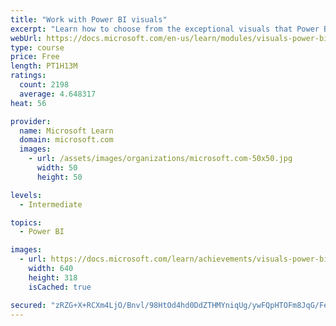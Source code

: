```yaml
---
title: "Work with Power BI visuals"
excerpt: "Learn how to choose from the exceptional visuals that Power BI makes available to you. Formatting visuals will direct the user’s attention to exactly where you want it, while helping to make the visual easier to read and interpret. You will also learn about how to use key performance indicators (KPIs)."
webUrl: https://docs.microsoft.com/en-us/learn/modules/visuals-power-bi/
type: course
price: Free
length: PT1H13M
ratings:
  count: 2198
  average: 4.648317
heat: 56

provider:
  name: Microsoft Learn
  domain: microsoft.com
  images:
    - url: /assets/images/organizations/microsoft.com-50x50.jpg
      width: 50
      height: 50

levels:
  - Intermediate

topics:
  - Power BI

images:
  - url: https://docs.microsoft.com/learn/achievements/visuals-power-bi-social.png
    width: 640
    height: 318
    isCached: true

secured: "zRZG+X+RCXm4LjO/Bnvl/98HtOd4hd0DdZTHMYniqUg/ywFQpHTOFm8JqG/FegXLkAq6oHeH5qbEyGhW1zkKt8FzWz8iYBFH5J4RcHFKvX+kZegn/ZTNCUtduWWXbkgx0rJSDl8sDmL0Rt9eTBdQYqI3zOohTsYxR4KkUg6KxPaQ853dr2miycd3N6Fkr6OsX9vu/umK01JA+8sTwWooFFVWSNaI29PwEcLfSbqjUOOktlMOdIyKiXGDYoOLmnOAHvEj5oIz1+XzvdzXDED1B3CWuKn3vWozy2aFD80jGbLmrBquchFS1Meg6Uuz7zmqQDAWDHVPtUeFzvjPk536IY9W8e+VAlHpO/ZNjoAkdL+2n4R5CaUeyzJzhK8yxfmgfgAU02XH2vMF5wEf7a/jFnU7+74tGHHoP+jDCGtSZ00=;hL8cHuGyG1fOuYFW4sCzlQ=="
---
```


